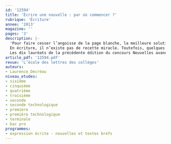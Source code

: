 ```yaml
---
id: '12594'
title: 'Écrire une nouvelle : par où commencer ?'
rubrique: 'Écriture'
annee: '2013'
magazine: ''
pages: '3'
description: |-
  'Pour faire cesser l’angoisse de la page blanche, la meilleure solution est encore d’écrire les premiers mots… Mais l’enjeu n’est pas mince : un début un peu mou, un tantinet confus, et vous perdrez votre lecteur, d’emblée mal disposé.
  En écriture, il n’existe pas de recette miracle. Toutefois, quelques réflexions de bon sens permettent d’éviter bien des erreurs. Comment gagner l’attention de votre lecteur, comment susciter en lui, dès les premières phrases, l’envie de continuer ? En lui donnant l’illusion de la réalité ; en piquant sa curiosité. Mentir-vrai et « captatio benevolentiae »…
  Les dix lauréats de la précédente édition du concours Nouvelles avancées se sont posé les mêmes questions. Ils les ont résolues chacun à sa façon. Leurs histoires ne se ressemblent pas, et leurs incipit encore moins, vous pourrez le constater. Pourtant, ces dix auteurs ont en commun d’avoir su happer leur lecteur dès les premières lignes. En jouant – délibérément ou pas – sur des procédés aisés à identifier. Voici les débuts de ces dix histoires. Pourquoi, comment captivent-ils le lecteur ?'
article_pdf: '12594.pdf'
revue: 'L’école des lettres des collèges'
auteurs:
- Laurence Decréau
niveau_etudes:
- sixième
- cinquième
- quatrième
- troisième
- seconde
- seconde technologique
- première
- première technologique
- terminale
- bac pro
programmes:
- expression écrite - nouvelles et textes brefs
---
```

